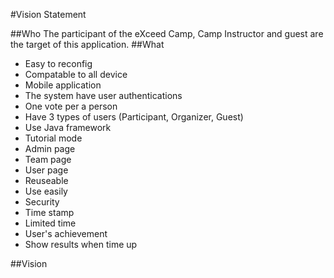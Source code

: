 #Vision Statement

##Who
  The participant of the eXceed Camp, Camp Instructor and guest are the target of this application.
##What
* Easy to reconfig
* Compatable to all device
* Mobile application
* The system have user authentications
* One vote per a person
* Have 3 types of users (Participant, Organizer, Guest)
* Use Java framework
* Tutorial mode
* Admin page
* Team page
* User page
* Reuseable
* Use easily
* Security
* Time stamp
* Limited time
* User's achievement
* Show results when time up

##Vision

